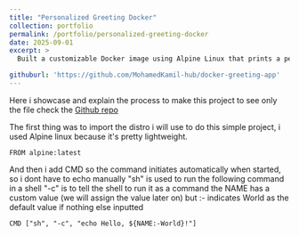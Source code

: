 ```yaml
---
title: "Personalized Greeting Docker"
collection: portfolio
permalink: /portfolio/personalized-greeting-docker
date: 2025-09-01
excerpt: >
  Built a customizable Docker image using Alpine Linux that prints a personalized greeting (e.g., "Hello, [Your Name]!") to the console. This project highlights my ability to use Docker ARG and CMD instructions to pass runtime arguments, create flexible containerized applications, and optimize images for simplicity and efficiency.

githuburl: 'https://github.com/MohamedKamil-hub/docker-greeting-app'
---
```

Here i showcase and explain the process to make this project to see only the file check the [Github repo](https://github.com/MohamedKamil-hub/docker-greeting-app)

The first thing was to import the distro i will use to do this simple project, i used Alpine linux because it's pretty lightweight.

    FROM alpine:latest

And then i add CMD so the command initiates automatically when started, so i dont have to echo manually
"sh" is used to run the following command in a shell
"-c" is to tell the shell to run it as a command
the NAME has a custom value (we will assign the value later on) but :- indicates World as the default value if nothing else inputted

    
    CMD ["sh", "-c", "echo Hello, ${NAME:-World}!"]
